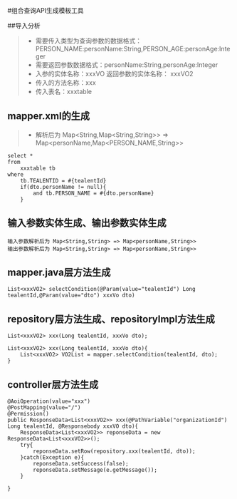 #组合查询API生成模板工具

##导入分析
> + 需要传入类型为查询参数的数据格式： PERSON_NAME:personName:String,PERSON_AGE:personAge:Integer
> + 需要返回参数数据格式：personName:String,personAge:Integer
> + 入参的实体名称：xxxVO  返回参数的实体名称： xxxVO2
> + 传入的方法名称：xxx
> + 传入表名：xxxtable


## mapper.xml的生成
>+ 解析后为 Map<String,Map<String,String>> => Map<personName,Map<PERSON_NAME,String>>
```
select * 
from 
    xxxtable tb
where 
    tb.TEALENTID = #{tealentId}
    if(dto.personName != null){
        and tb.PERSON_NAME = #{dto.personName}
    }

```

## 输入参数实体生成、输出参数实体生成
```
输入参数解析后为 Map<String,String> => Map<personName,String>> 
输出参数解析后为 Map<String,String> => Map<personName,String>>
```

## mapper.java层方法生成
```
List<xxxVO2> selectCondition(@Param(value="tealentId") Long tealentId,@Param(value="dto") xxxVo dto)
```

## repository层方法生成、repositoryImpl方法生成
```
List<xxxVO2> xxx(Long tealentId, xxxVo dto);

List<xxxVO2> xxx(Long tealentId, xxxVo dto){
    List<xxxVO2> VO2List = mapper.selectCondition(tealentId, dto);
}
```
## controller层方法生成
```
@AoiOperation(value="xxx")
@PostMapping(value="/")
@Permission()
public ResponseData<List<xxxVO2>> xxx(@PathVariable("organizationId") Long tealentId, @Responsebody xxxVO dto){
    ResponseData<List<xxxVO2>> reponseData = new ResponseData<List<xxxVO2>>();
    try{
        reponseData.setRow(repository.xxx(tealentId, dto));
    }catch(Exception e){
        reponseData.setSuccess(false);
        reponseData.setMessage(e.getMessage());
    }
    
}

```
